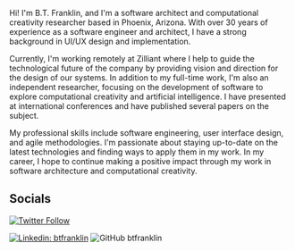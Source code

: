 Hi!  I'm B.T. Franklin, and I'm a software architect and computational creativity researcher based in Phoenix, Arizona. With over 30 years of experience as a software engineer and architect, I have a strong background in UI/UX design and implementation.

Currently, I'm working remotely at Zilliant where I help to guide the technological future of the company by providing vision and direction for the design of our systems. In addition to my full-time work, I'm also an independent researcher, focusing on the development of software to explore computational creativity and artificial intelligence. I have presented at international conferences and have published several papers on the subject.

My professional skills include software engineering, user interface design, and agile methodologies. I'm passionate about staying up-to-date on the latest technologies and finding ways to apply them in my work. In my career, I hope to continue making a positive impact through my work in software architecture and computational creativity.

## Socials

[![Twitter Follow](https://img.shields.io/twitter/follow/BT_Franklin?color=1DA1F2&logo=twitter&style=for-the-badge)](https://twitter.com/BT_Franklin)

[![Linkedin: btfranklin](https://img.shields.io/badge/-btfranklin-blue?style=flat-square&logo=Linkedin&logoColor=white&link=https://www.linkedin.com/in/btfranklin/)](https://www.linkedin.com/in/btfranklin/)
![GitHub btfranklin](https://img.shields.io/github/followers/btfranklin?label=follow&style=social)
